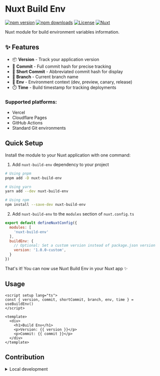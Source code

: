 # Nuxt Build Env

[![npm version][npm-version-src]][npm-version-href]
[![npm downloads][npm-downloads-src]][npm-downloads-href]
[![License][license-src]][license-href]
[![Nuxt][nuxt-src]][nuxt-href]

Nuxt module for build environment variables information.

## ✨ Features

- 📦 **Version** - Track your application version
- 🔄 **Commit** - Full commit hash for precise tracking
- 📎 **Short Commit** - Abbreviated commit hash for display
- 🌿 **Branch** - Current branch name 
- 🚀 **Env** - Environment context (dev, preview, canary, release)
- ⏱️ **Time** - Build timestamp for tracking deployments

### Supported platforms:
- Vercel
- Cloudflare Pages
- GitHub Actions
- Standard Git environments

## Quick Setup

Install the module to your Nuxt application with one command:

1. Add `nuxt-build-env` dependency to your project

```bash
# Using pnpm
pnpm add -D nuxt-build-env

# Using yarn
yarn add --dev nuxt-build-env

# Using npm
npm install --save-dev nuxt-build-env
```

2. Add `nuxt-build-env` to the `modules` section of `nuxt.config.ts`

```js
export default defineNuxtConfig({
  modules: [
    'nuxt-build-env'
  ],
  buildEnv: {
    // Optional: Set a custom version instead of package.json version
    version: '1.0.0-custom',
  }
})
```

That's it! You can now use Nuxt Build Env in your Nuxt app ✨

## Usage

```.vue
<script setup lang="ts">
const { version, commit, shortCommit, branch, env, time } = useBuildEnv()
</script>

<template>
  <div>
    <h1>Build Env</h1>
    <p>Version: {{ version }}</p>
    <p>Commit: {{ commit }}</p>
  </div>
</template>
```

## Contribution

<details>
  <summary>Local development</summary>

```bash
# Install dependencies
npm install

# Generate type stubs
npm run dev:prepare

# Develop with the playground
npm run dev

# Build the playground
npm run dev:build

# Run ESLint
npm run lint

# Run Vitest
npm run test
npm run test:watch
```
</details>

<!-- Badges -->

[npm-version-src]: https://img.shields.io/npm/v/nuxt-build-env/latest.svg?style=flat&colorA=020420&colorB=00DC82
[npm-version-href]: https://npmjs.com/package/nuxt-build-env
[npm-downloads-src]: https://img.shields.io/npm/dm/nuxt-build-env.svg?style=flat&colorA=020420&colorB=00DC82
[npm-downloads-href]: https://npm.chart.dev/nuxt-build-env
[license-src]: https://img.shields.io/npm/l/nuxt-build-env.svg?style=flat&colorA=020420&colorB=00DC82
[license-href]: https://npmjs.com/package/nuxt-build-env
[nuxt-src]: https://img.shields.io/badge/phojie-020420?logo=phojie
[nuxt-href]: https://github.com/phojie
